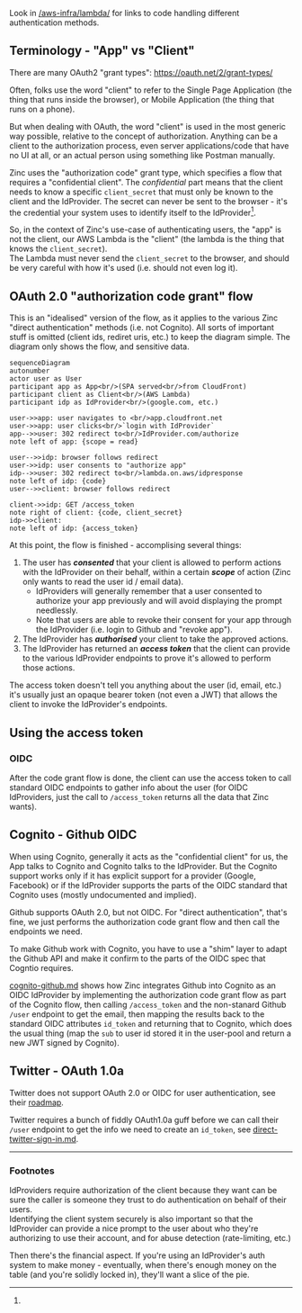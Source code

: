 Look in [/aws-infra/lambda/](/aws-infra/lambda/readme.md) for links to code
handling different authentication methods.

## Terminology - "App" vs "Client"

There are many OAuth2 "grant types": https://oauth.net/2/grant-types/

Often, folks use the word "client" to refer to the Single Page Application 
(the thing that runs inside the browser), or Mobile Application (the thing that
runs on a phone).

But when dealing with OAuth, the word "client" is used in the most generic
way possible, relative to the concept of authorization.
Anything can be a client to the authorization process, even server 
applications/code that have no UI at all, or an actual person using something 
like Postman manually. 

Zinc uses the "authorization code" grant type, which specifies a flow that 
requires a "confidential client". The *confidential* part means that the
client needs to know a specific `client_secret` that must only be known to the 
client and the IdProvider.  The secret can never be sent to the browser - it's 
the credential your system uses to identify itself to the 
IdProvider[^id-provider-indentification]. 

So, in the context of Zinc's use-case of authenticating users, the "app" is not 
the client, our AWS Lambda is the "client" (the lambda is the thing that knows 
the `client_secret`).  
The Lambda must never send the `client_secret` to the browser, and should be 
very careful with how it's used (i.e. should not even log it).

## OAuth 2.0 "authorization code grant" flow

This is an "idealised" version of the flow, as it applies to the various Zinc
"direct authentication" methods (i.e. not Cognito). 
All sorts of important stuff is omitted (client ids, rediret uris, etc.) to 
keep the diagram simple.
The diagram only shows the flow, and sensitive data. 

```mermaid
sequenceDiagram
autonumber
actor user as User
participant app as App<br/>(SPA served<br/>from CloudFront) 
participant client as Client<br/>(AWS Lambda)
participant idp as IdProvider<br/>(google.com, etc.)

user->>app: user navigates to <br/>app.cloudfront.net
user->>app: user clicks<br/>`login with IdProvider`
app-->>user: 302 redirect to<br/>IdProvider.com/authorize
note left of app: {scope = read}

user-->>idp: browser follows redirect
user->>idp: user consents to "authorize app" 
idp-->>user: 302 redirect to<br/>lambda.on.aws/idpresponse
note left of idp: {code}
user-->>client: browser follows redirect

client->>idp: GET /access_token
note right of client: {code, client_secret}
idp->>client: 
note left of idp: {access_token} 
```

At this point, the flow is finished - accomplising several things:
1. The user has ***consented*** that your client is allowed to perform actions
with the IdProvider on their behalf, within a certain ***scope*** of action
(Zinc only wants to read the user id / email data).
    * IdProviders will generally remember that a user consented to authorize
  your app previously and will avoid displaying the prompt needlessly.
    * Note that users are able to revoke their consent for your app through 
  the IdProvider (i.e. login to Github and "revoke app"). 
2. The IdProvider has ***authorised*** your client to take the approved actions.
3. The IdProvider has returned an ***access token*** that the client can
provide to the various IdProvider endpoints to prove it's allowed to perform
those actions.

The access token doesn't tell you anything about the user (id, email, etc.) 
it's usually just an opaque bearer token (not even a JWT) that allows the 
client to invoke the IdProvider's endpoints.

## Using the access token 

### OIDC

After the code grant flow is done, the client can use the access token to call 
standard OIDC endpoints to gather info about the user (for OIDC IdProviders, 
just the call to `/access_token` returns all the data that Zinc wants).  

## Cognito - Github OIDC

When using Cognito, generally it acts as the "confidential client" for us,
the App talks to Cognito and Cognito talks to the IdProvider.  But the Cognito
support works only if it has explicit support for a provider (Google, Facebook)
or if the IdProvider supports the parts of the OIDC standard that Cognito uses
(mostly undocumented and implied).

Github supports OAuth 2.0, but not OIDC.
For "direct authentication", that's fine, we just performs the authorization
code grant flow and then call the endpoints we need.

To make Github work with Cognito, you have to use a "shim" layer to adapt the
Github API and make it confirm to the parts of the OIDC spec that Cogntio 
requires.

[cognito-github.md](/aws-infra/lambda/doc/cognito-github.md) shows how Zinc
integrates Github into Cognito as an OIDC IdProvider by implementing the 
authorization code grant flow as part of the Cognito flow, then 
calling `/access_token` and the non-stanard Github `/user` endpoint to get the 
email, then mapping the results back to the standard OIDC attributes `id_token` 
and returning that to Cognito, which does the usual thing (map the `sub` to 
user id stored it in the user-pool and return a new JWT signed by Cognito).


## Twitter - OAuth 1.0a

Twitter does not support OAuth 2.0 or OIDC for user authentication, see their
[roadmap](https://trello.com/c/VpCE8JUi/113-additional-oauth-20-functionality).

Twitter requires a bunch of fiddly OAuth1.0a guff before we can call 
their `/user` endpoint to get the info we need to create an `id_token`, see 
[direct-twitter-sign-in.md](/aws-infra/lambda/doc/direct-twitter-sign-in.md).

----

### Footnotes

[^id-provider-indentification]:
IdProviders require authorization of the client because they want can be sure
the caller is someone they trust to do authentication on behalf of their users.  
Identifying the client system securely is also important so that the IdProvider
can provide a nice prompt to the user about who they're authorizing to use
their account, and for abuse detection (rate-limiting, etc.)

Then there's the financial aspect. If you're using an IdProvider's auth system
to make money - eventually, when there's enough money on the table (and you're
solidly locked in), they'll want a slice of the pie.
